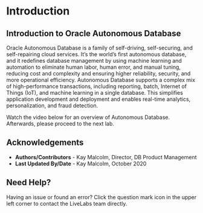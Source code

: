 # Introduction #

## Introduction to Oracle Autonomous Database ##
Oracle Autonomous Database is a family of self-driving, self-securing, and self-repairing cloud services. It’s the world’s first autonomous database, and it redefines database management by using machine learning and automation to eliminate human labor, human error, and manual tuning, reducing cost and complexity and ensuring higher reliability, security, and more operational efficiency. Autonomous Database supports a complex mix of high-performance transactions, including reporting, batch, Internet of Things (IoT), and machine learning in a single database. This simplifies application development and deployment and enables real-time analytics, personalization, and fraud detection.

Watch the video below for an overview of Autonomous Database.  Afterwards, please proceed to the next lab.

[](youtube:2HsVShulgx8)


## Acknowledgements

- **Authors/Contributors** - Kay Malcolm, Director, DB Product Management
- **Last Updated By/Date** - Kay Malcolm, October 2020


## Need Help?  
Having an issue or found an error?  Click the question mark icon in the upper left corner to contact the LiveLabs team directly.
